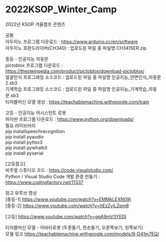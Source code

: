 # 2022KSOP_Winter_Camp
2022년 KSOP 겨울캠프 콘텐츠

공통  
아두이노 프로그램 다운로드 : https://www.arduino.cc/en/software  
아두이노 호환드라이버(CH340) : 업로드된 파일 중 파일명 CH341SER.zip  
  
  
중등 - 인공지능 자동문  
pictoblox 프로그램 다운로드 : https://thestempedia.com/product/pictoblox/download-pictoblox/  
얼굴인식 프로그래밍 소스코드 : 업로드된 파일 중 파일명 인공지능_안면인식_자동문2.sb3  
기계학습 프로그래밍 소스코드 : 업로드된 파일 중 파일명 인공지능_기계학습_자동문.sb3  
티처블머신 모델 생성 : https://teachablemachine.withgoogle.com/train  
  
  
고등 - 인공지능 어시스턴트 로봇  
파이썬 프로그램 다운로드 : https://www.python.org/downloads/  
필요 라이브러리   
pip installspeechrecognition  
pip install pyaudio  
pip install pyttsx3  
pip install pywhatkit  
pip install pyserial  
  
    
[고등참고]  
비주얼 스튜디오 코드 : https://code.visualstudio.com/  
Python / Visual Studio Code 개발 환경 만들기 : https://www.codingfactory.net/11337  
  
  
참고 유투브 영상  
[중등-1] https://www.youtube.com/watch?v=EMMkLEXN09I  
[중등-2] https://www.youtube.com/watch?v=hEzZyjLZpm8  
  
[고등] https://www.youtube.com/watch?v=ggA9mV3YEDI  
  
티처블머신 모델 - 아바타로봇 (두존들기, 한손들기, 오른쪽보기, 왼쪽보기)  
모델 링크 https://teachablemachine.withgoogle.com/models/9-D41m7EQ/  
  
